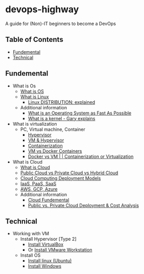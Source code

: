 # devops-highway

A guide for (Non)-IT beginners to become a DevOps

## Table of Contents

* [Fundemental](#fundemental)
* [Technical](#technical)

## Fundemental

* What is Os
  * [What is OS](https://www.youtube.com/watch?v=fkGCLIQx1MI)
  * [What is Linux](https://www.youtube.com/watch?v=zA3vmx0GaO8)
    * [Linux DISTRIBUTION: explained](https://www.youtube.com/watch?v=6gqLWTSz6ck)
  * Additional information 
    * [What is an Operating System as Fast As Possible](https://www.youtube.com/watch?v=pVzRTmdd9j0)
    * [What is a kernel - Gary explains](https://www.youtube.com/watch?v=mycVSMyShk8)
* What is virtualization
  * PC, Virtual machine, Container
    * [Hypervisor](https://www.youtube.com/watch?v=FZR0rG3HKIk)
    * [VM & Hypervisor](https://www.youtube.com/watch?v=ISwgVUPH1cs)
    * [Containerization](https://www.youtube.com/watch?v=0qotVMX-J5s)
    * [VM vs Docker Containers](https://www.youtube.com/watch?v=TvnZTi_gaNc)
    * [Docker vs VM | | Containerization or Virtualization](https://www.youtube.com/watch?v=1WnDHitznGY)
* What is Cloud
  * [What is Cloud](https://www.youtube.com/watch?v=dsKIpLKo8AE)
  * [Public Cloud vs Private Cloud vs Hybrid Cloud](https://www.youtube.com/watch?v=3WIJ4axzFlU)
  * [Cloud Computing Deployment Models](https://www.youtube.com/watch?v=9KZL0_NuiUU)
  * [IaaS, PaaS, SaaS](https://www.youtube.com/watch?v=wB6Lfdo2m1Q)
  * [AWS, GCP, Azure](https://www.youtube.com/watch?v=n24OBVGHufQ)
  * Additional information
    * [Cloud Fundemental](https://www.youtube.com/playlist?list=PLOspHqNVtKAC-_ZAGresP-i0okHe5FjcJ)
    * [Public vs. Private Cloud Deployment & Cost Analysis
](https://www.youtube.com/watch?v=Qx_vGdnBqeE)

## Technical

* Working with VM
  * Install Hypervisor [Type 2]
    * [Install VirtualBox](https://www.virtualbox.org/wiki/Downloads)
    * Or [Install VMware Workstation](https://www.vmware.com/products/workstation-player/workstation-player-evaluation.html)
  * Install OS
    * [Install linux (Ubuntu)](https://www.youtube.com/watch?v=QbmRXJJKsvs)
    * [Install Windows](https://www.youtube.com/watch?v=JT8EXoobjSc)